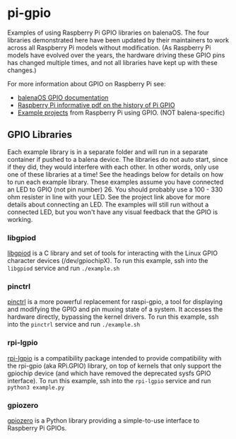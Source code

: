 # pi-gpio
Examples of using Raspberry Pi GPIO libraries on balenaOS. The four libraries demonstrated here have been updated by their maintainers to work across all Raspberry Pi models without modification. (As Raspberry Pi models have evolved over the years, the hardware driving these GPIO pins has changed multiple times, and not all libraries have kept up with these changes.)

For more information about GPIO on Raspberry Pi see:

- [balenaOS GPIO documentation](https://docs.balena.io/learn/develop/hardware/gpio/#raspberry-pi)
- [Raspberry Pi informative pdf on the history of Pi GPIO](https://pip.raspberrypi.com/categories/685-whitepapers-app-notes/documents/RP-006553-WP/A-history-of-GPIO-usage-on-Raspberry-Pi-devices-and-current-best-practices.pdf)
- [Example projects](https://projects.raspberrypi.org/en/projects/physical-computing/0) from Raspberry Pi using GPIO. (NOT balena-specific)

## GPIO Libraries

Each example library is in a separate folder and will run in a separate container if pushed to a balena device. The libraries do not auto start, since if they did, they would interfere with each other. In other words, only use one of these libraries at a time! See the headings below for details on how to run each example library. These examples assume you have connected an LED to GPIO (not pin number) 26. You should probably use a 100 - 330 ohm resister in line with your LED. See the project link above for more details about connecting an LED. The examples will still run without a connected LED, but you won't have any visual feedback that the GPIO is working.

### libgpiod
[libgpiod](https://libgpiod.readthedocs.io/en/latest/) is a C library and set of tools for interacting with the Linux GPIO character devices (/dev/gpiochipX). To run this example, ssh into the `libgpiod` service and run `./example.sh`

### pinctrl
[pinctrl](https://github.com/raspberrypi/utils/tree/master/pinctrl) is a more powerful replacement for raspi-gpio, a tool for displaying and modifying the GPIO and pin muxing state of a system. It accesses the hardware directly, bypassing the kernel drivers. To run this example, ssh into the `pinctrl` service and run `./example.sh`

### rpi-lgpio
[rpi-lgpio](https://rpi-lgpio.readthedocs.io/en/release-0.4/) is a compatibility package intended to provide compatibility with the rpi-gpio (aka RPi.GPIO) library, on top of kernels that only support the gpiochip device (and which have removed the deprecated sysfs GPIO interface). To run this example, ssh into the `rpi-lgpio` service and run `python3 example.py`

### gpiozero
[gpiozero](https://gpiozero.readthedocs.io/en/stable/) is a Python library providing a simple-to-use interface to Raspberry Pi GPIOs.




